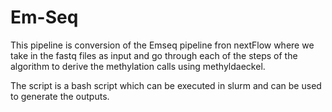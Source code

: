 # Em-Seq
This pipeline is conversion of the Emseq pipeline fron nextFlow where we take in the fastq files as input and go through each of the steps of the algorithm to derive the methylation calls using methyldaeckel.

The script is a bash script which can be executed in slurm and can be used to generate the outputs.
